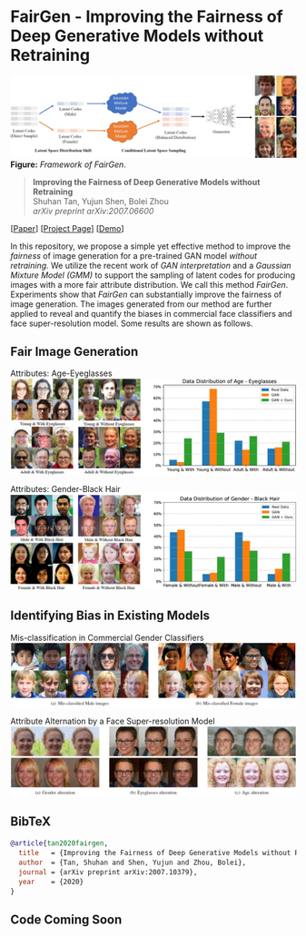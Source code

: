 # FairGen - Improving the Fairness of Deep Generative Models without Retraining

![image](./docs/assets/framework.jpg)
**Figure:** *Framework of FairGen*.

> **Improving the Fairness of Deep Generative Models without Retraining** <br>
> Shuhan Tan, Yujun Shen, Bolei Zhou <br>
> *arXiv preprint arXiv:2007.06600*

[[Paper](https://arxiv.org/pdf/2007.06600.pdf)]
[[Project Page](https://genforce.github.io/sefa/)]
[[Demo](https://www.youtube.com/watch?v=OFHW2WbXXIQ)]

In this repository, we propose a simple yet effective method to improve the *fairness* of image generation for a pre-trained GAN model *without retraining*.
We utilize the recent work of *GAN interpretation* and a *Gaussian Mixture Model (GMM)* to support the sampling of latent codes for producing images with a more fair attribute distribution.
We call this method *FairGen*.
Experiments show that *FairGen* can substantially improve the fairness of image generation. The images generated from our method are further applied to reveal and quantify the biases in commercial face classifiers and face super-resolution model. Some results are shown as follows.


## Fair Image Generation

Attributes: Age-Eyeglasses
![image](./docs/assets/age_eyeglasses.jpg)

Attributes: Gender-Black Hair
![image](./docs/assets/gender_black_hair.jpg)

## Identifying Bias in Existing Models

Mis-classification in Commercial Gender Classifiers
![image](./docs/assets/api.jpg)

Attribute Alternation by a Face Super-resolution Model
![image](./docs/assets/PULSE.jpg)

## BibTeX

```bibtex
@article{tan2020fairgen,
  title   = {Improving the Fairness of Deep Generative Models without Retraining},
  author  = {Tan, Shuhan and Shen, Yujun and Zhou, Bolei},
  journal = {arXiv preprint arXiv:2007.10379},
  year    = {2020}
}
```

## Code Coming Soon